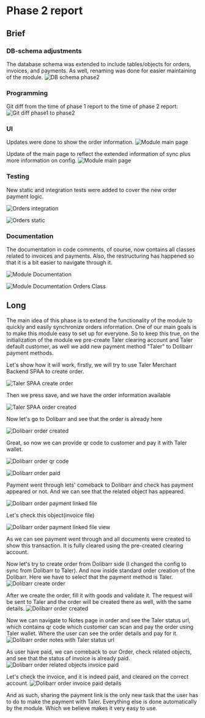 # Phase 2 report

## Brief

### DB-schema adjustments
The database schema was extended to include tables/objects for orders, invoices, and payments.
As well, renaming was done for easier maintaining of the module.
![DB schema phase2](./img2/p2_img8.png)

### Programming
Git diff from the time of phase 1 report to the time of phase 2 report:
![Git diff phase1 to phase2](./img2/p2_img7.png)

### UI
Updates were done to show the order information.
![Module main page](./img2/p2_img6.png)

Update of the main page to reflect the extended information of sync plus more information on config.
![Module main page](./img2/p2_img5.png)

### Testing
New static and integration tests were added to cover the new order payment logic. 

![Orders integration](./img2/p2_img3.png)

![Orders static](./img2/p2_img4.png)

### Documentation

The documentation in code comments, of course, now contains all classes related to invoices and payments.
Also, the restructuring has happened so that it is a bit easier to navigate through it.

![Module Documentation](./img2/p2_img1.png)

![Module Documentation Orders Class](./img2/p2_img2.png) 

## Long 

The main idea of this phase is to extend the functionality of the module to quickly and easily synchronize 
orders information. One of our main goals is to make this module easy to set up for everyone.
So to keep this true, on the initialization of the module we pre-create Taler clearing account and Taler default 
customer, as well we add new payment method "Taler" to Dolibarr payment methods.

Let's show how it will work, firstly, we will try to use Taler Merchant Backend SPAA to create order.

![Taler SPAA create order](./img2/p2_img9.png)

Then we press save, and we have the order information available

![Taler SPAA order created](./img2/p2_img10.png)

Now let's go to Dolibarr and see that the order is already here

![Dolibarr order created](./img2/p2_img11.png)

Great, so now we can provide qr code to customer and pay it with Taler wallet.

![Dolibarr order qr code](./img2/p2_img12.jpg)

![Dolibarr order paid](./img2/p2_img13.jpg)

Payment went through lets' comeback to Dolibarr and check has payment appeared or not.
And we can see that the related object has appeared.

![Dolibarr order payment linked file](./img2/p2_img14.png)

Let's check this object(invoice file)

![Dolibarr order payment linked file view](./img2/p2_img15.png)

As we can see payment went through and all documents were created to show this transaction.
It is fully cleared using the pre-created clearing account.

Now let's try to create order from Dolibarr side (I changed the config to sync from Dolibarr to Taler).
And now inside standard order creation of the Dolibarr. Here we have to select that the payment method is Taler.
![Dolibarr create order](./img2/p2_img16.png)

After we create the order, fill it with goods and validate it. The request will be sent to Taler and the 
order will be created there as well, with the same details.
![Dolibarr order created](./img2/p2_img17.png)

Now we can navigate to Notes page in order and see the Taler status url, which contains qr code which customer can scan
and pay the order using Taler wallet. Where the user can see the order details and pay for it.
![Dolibarr order notes with Taler status url](./img2/p2_img18.jpg)

As user have paid, we can comeback to our Order, check related objects, and see that the status of invoice is already paid.
![Dolibarr order related objects invoice paid](./img2/p2_img19.png)

Let's check the invoice, and it is indeed paid, and cleared on the correct account.
![Dolibarr order invoice paid details](./img2/p2_img20.png)

And as such, sharing the payment link is the only new task that the user has to do to make the payment with Taler.
Everything else is done automatically by the module. Which we believe makes it very easy to use.
